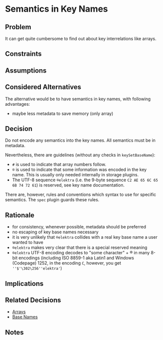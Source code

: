 # Semantics in Key Names

## Problem

It can get quite cumbersome to find out about key interrelations like arrays.

## Constraints

## Assumptions

## Considered Alternatives

The alternative would be to have semantics in key names, with following advantages:

- maybe less metadata to save memory (only array)

## Decision

Do not encode any semantics into the key names.
All semantics must be in metadata.

Nevertheless, there are guidelines (without any checks in `keySetBaseName`):

- `#` is used to indicate that array numbers follow.
- `®` is used to indicate that some information was encoded in the key name.
  This is usually only needed internally in storage plugins.
- The UTF-8 sequence `®elektra` (i.e. the 9-byte sequence `C2 AE 65 6C 65 6B 74 72 61`) is reserved, see key name documentation.

There are, however, rules and conventions which syntax to use for specific semantics.
The `spec` plugin guards these rules.

## Rationale

- for consistency, whenever possible, metadata should be preferred
- no escaping of key base names necessary
- it is very unlikely that `®elektra` collides with a real key base name
  a user wanted to have
- `®elektra` makes very clear that there is a special reserved meaning
- `®elektra` UTF-8 encoding decodes to "some character" + ® in many 8-bit encodings
  (including ISO 8859-1 aka Latin1 and Windows (Codepage) 1252,
  in the encoding `C`, however, you get `''$'\302\256''elektra'`)

## Implications

## Related Decisions

- [Arrays](../5_partially_implemented/array.md)
- [Base Names](../5_implemented/base_name.md)

## Notes

